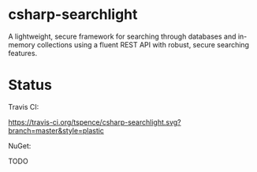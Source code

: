 # csharp-searchlight
A lightweight, secure framework for searching through databases and in-memory collections using a fluent REST API with robust, secure searching features.

# Status

Travis CI:

https://travis-ci.org/tspence/csharp-searchlight.svg?branch=master&style=plastic

NuGet:

TODO
